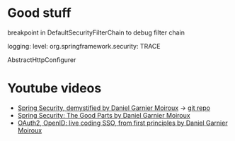 # Good stuff

breakpoint in DefaultSecurityFilterChain to debug filter chain

logging:
  level:
    org.springframework.security: TRACE

AbstractHttpConfigurer

# Youtube videos

- [Spring Security, demystified by Daniel Garnier Moiroux](https://www.youtube.com/watch?v=iJ2muJniikY) -> [git repo](https://github.com/Kehrlann/spring-security-workshop-code)
- [Spring Security: The Good Parts by Daniel Garnier Moiroux](https://www.youtube.com/watch?v=TrCLf9zAQfs)
- [OAuth2, OpenID: live coding SSO, from first principles by Daniel Garnier Moiroux](https://www.youtube.com/watch?v=wP4TVTvYL0Y)